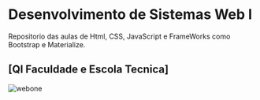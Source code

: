 # Desenvolvimento de Sistemas Web I
Repositorio das aulas de Html, CSS, JavaScript e FrameWorks como  Bootstrap e Materialize.
## **[QI Faculdade e Escola Tecnica]**
![webone](https://user-images.githubusercontent.com/83316390/124653960-51825280-de74-11eb-843c-843b902c71ea.jpg)
